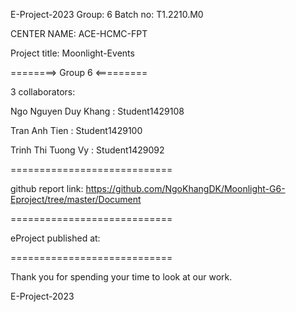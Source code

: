 E-Project-2023
Group: 6
Batch no: T1.2210.M0

CENTER NAME: ACE-HCMC-FPT

Project title: Moonlight-Events

========> Group 6 <=========

3 collaborators:

 Ngo Nguyen Duy Khang	  :         Student1429108
 
 Tran Anh Tien            :	        Student1429100
 
 Trinh Thi Tuong Vy       :	        Student1429092
 
============================

github report link: https://github.com/NgoKhangDK/Moonlight-G6-Eproject/tree/master/Document

============================

eProject published at: 

============================

Thank you for spending your time to look at our work.

E-Project-2023

